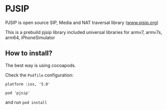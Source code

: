 
PJSIP
=====

PJSIP is open source SIP, Media and NAT traversal library (www.pjsip.org)

This is a prebuild pjsip library included universal libraries for armv7, armv7s, arm64, iPhoneSimulator


How to install?
---------------

The best way is using cocoapods.

Check the `Podfile` configuration:
```
platform :ios, '5.0'

pod 'pjsip'
```
and run `pod install`
